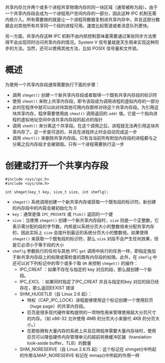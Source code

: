 共享内存允许两个或多个进程共享物理内存的同一块区域（通常被称为段）。由于一个共享内存段会成为一个进程用户空间内存的一部分，因此这种 IPC 机制无需内核介入。所有需要做的就是让一个进程将数据复制进共享内存中，并且这部分数据会对其他所有共享同一个段的进程可用。速度比起管道或者消息队列更快。

另一方面，共享内存这种 IPC 机制不由内核控制意味着需要通过某些同步方法使得不会出现同时访问共享内存的情况。System V 信号量就是天生用来实现这种同步的方法。当然，还可以使用其他方法，比如 POSIX 信号量和文件锁。

# 概述

为使用一个共享内存段通常需要执行下面的步骤：

- 调用 `shmget()` 创建一个新共享内存段或者取得一个既有共享内存段的标识符
- 使用 `shmat()` 来附上共享内存段，即令该段成为调用进程的虚拟内存的一部分
- 此时在程序中就可以向对待其他可用内存那样对待这个共享内存段。为引用这块共享内存，程序需要使用由 `shmat()` 调用返回的 `addr` 值。它是一个指向进程的虚拟地址空间中该共享内存段的起点的指针
- 调用 `shmdt()` 来分离这个共享段。在这个调用之后，进程就无法再引用这块共享内存了。这一步是可选的，并且在进程终止时会自动完成这一步
- 调用 `shmctl()` 来删除共享内存段。只有当当前所有附加内存段的进程都与之分离之后内存段才会被销毁。只有一个进程需要执行这一步

# 创建或打开一个共享内存段

```
#include <sys/ipc.h>
#include <sys/shm.h>

int shmget(key_t key, size_t size, int shmflg);
```

- `shmget()` 系统调用创建一个新共享内存或获取一个既有段的标识符。新创建的内存段中的内容会被初始化为 0
- `key`：通常是值 `IPC_PRIVATE` 或 `ftok()` 返回的一个键
- `size`：当使用 `shmget()` 创建一个新共享内存段时，`size` 则是一个正整数，它表示需分配的段的字节数。内核是以系统分页大小的整数倍来分配共享内存的，因此实际上 `size` 会提升到最近的系统分页大小的整数倍。如果使用 `shmget()` 来获取一个既有段的标识符，那么 `size` 对段不会产生任何效果，但是它必须小于等于段的大小
- `shmflg` 参数执行的任何与其他 IPC `get` 调用中执行的任务一样，即指定施加于新共享内存段上的权限或需检查的既有内存段的权限。此外，在 `shmflg` 中还可以对下列标记中的零个或多个取 `OR` 来控制 `shmget()` 的操作：
  - IPC_CREAT ：如果不存在与指定的 key 对应的段，那么就创建一个新段。
  - IPC_EXCL ：如果同时指定了IPC_CREAT 并且与指定的key 对应的段已经存在，那么返回EEXIST 错误
  - SHM_HUGETLB（自 Linux 2.6 起）：
    - 特权（CAP_IPC_LOCK）进程能够使用这个标记创建一个使用巨页（huge page）的共享内存段。
    - 巨页是很多现代硬件架构提供的一项特性用来管理使用超大分页尺寸的内存。（如 x86-32 允许使用 4MB 的分页大小来替代 4KB 的分页大小。）
    - 在那些拥有大量内存的系统上并且应用程序需要大量内存块时，使用巨页可以降低硬件内存管理单元的超前转换缓冲区器（translation look-aside buffer，TLB）的数量
  - SHM_NORESERVE（自 Linux 2.6.15 起）：这个标记在 shmget()中所起的作用与MAP_NORESERVE 标记在 mmap()中所起的作用一样



















